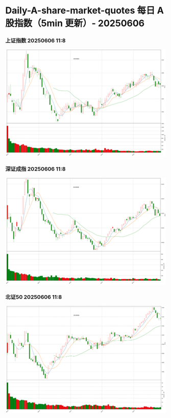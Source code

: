 
# Daily-A-share-market-quotes 每日 A 股指数（5min 更新）- 20250606

### 上证指数 20250606 11:8
![](./fig/2025/6/20250606-sh000001.png)

### 深证成指 20250606 11:8
![](./fig/2025/6/20250606-sz399001.png)

### 北证50 20250606 11:8
![](./fig/2025/6/20250606-bj899050.png)
